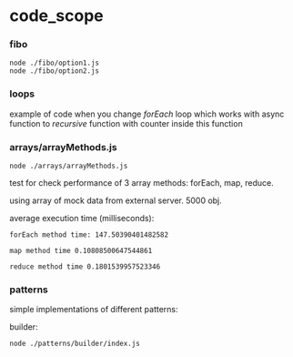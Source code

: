 # code_scope

### fibo
```
node ./fibo/option1.js
node ./fibo/option2.js
```
### loops

example of code when you change *forEach* loop 
which works with async function 
to *recursive* function with counter inside this function

### arrays/arrayMethods.js

```
node ./arrays/arrayMethods.js
```

test for check performance of 3 array methods: forEach, map, reduce.

using array of mock data from external server. 5000 obj.

average execution time (milliseconds):

    forEach method time: 147.50390401482582

    map method time 0.10808500647544861

    reduce method time 0.1801539957523346


### patterns

simple implementations of different patterns:

builder:

```
node ./patterns/builder/index.js
```